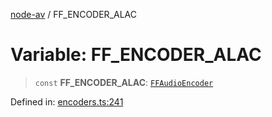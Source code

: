 [node-av](../globals.md) / FF\_ENCODER\_ALAC

# Variable: FF\_ENCODER\_ALAC

> `const` **FF\_ENCODER\_ALAC**: [`FFAudioEncoder`](../type-aliases/FFAudioEncoder.md)

Defined in: [encoders.ts:241](https://github.com/seydx/av/blob/f8631fc881b394300b1479f511d55cf1c370a87f/src/constants/encoders.ts#L241)
